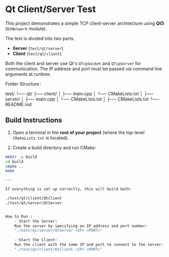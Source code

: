 # Qt Client/Server Test

This project demonstrates a simple TCP client-server architecture using **Qt5** (`QtNetwork` module).

The test is divided into two parts:

- **Server** (`test/qt/server`)
- **Client** (`test/qt/client`)

Both the client and server use Qt's `QTcpSocket` and `QTcpServer` for communication. 
The IP address and port must be passed via command line arguments at runtime.


Folder Structure :

test/
└── qt/
├── client/
│ ├── main.cpp
│ └── CMakeLists.txt
│
├── server/
│ ├── main.cpp
│ └── CMakeLists.txt
│
├── CMakeLists.txt
└── README.md



## Build Instructions

1. Open a terminal in the **root of your project** (where the top-level `CMakeLists.txt` is located).

2. Create a build directory and run CMake:


```bash
mkdir -p build
cd build
cmake ..
make

---

If everything is set up correctly, this will build both:

./test/qt/client/QtClient
./test/qt/server/QtServer


How to Run :
    - Start the Server:
    Run the server by specifying an IP address and port number:
    "./test/qt/server/QtServer <IP> <PORT>"
    
    - Start the Client:
    Run the client with the same IP and port to connect to the server:
    "./test/qt/client/QtClient <IP> <PORT>"





